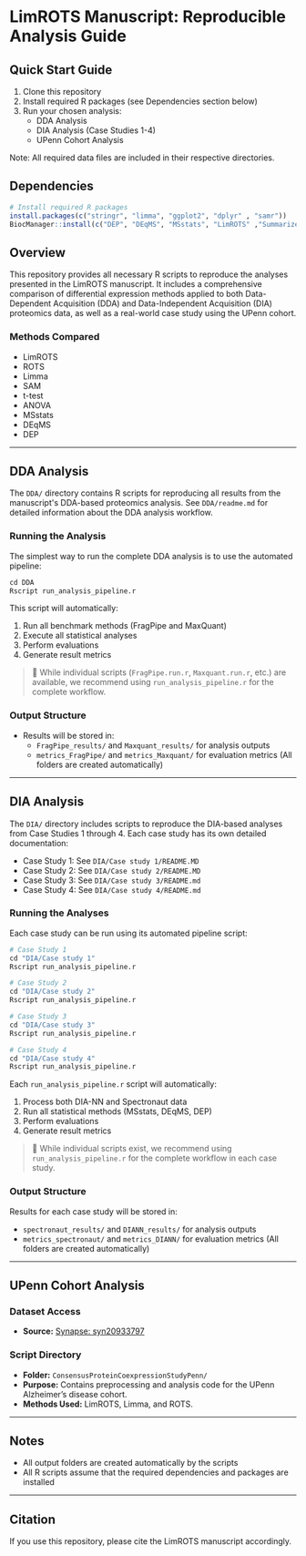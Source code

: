 # LimROTS Manuscript: Reproducible Analysis Guide

## Quick Start Guide

1. Clone this repository
2. Install required R packages (see Dependencies section below)
3. Run your chosen analysis:
   - DDA Analysis
   - DIA Analysis (Case Studies 1-4)
   - UPenn Cohort Analysis

Note: All required data files are included in their respective directories.

## Dependencies

```R
# Install required R packages
install.packages(c("stringr", "limma", "ggplot2", "dplyr" , "samr"))
BiocManager::install(c("DEP", "DEqMS", "MSstats", "LimROTS" ,"SummarizedExperiment"))
```

## Overview

This repository provides all necessary R scripts to reproduce the analyses presented in the LimROTS manuscript. It includes a comprehensive comparison of differential expression methods applied to both Data-Dependent Acquisition (DDA) and Data-Independent Acquisition (DIA) proteomics data, as well as a real-world case study using the UPenn cohort.

### Methods Compared

- LimROTS
- ROTS
- Limma
- SAM
- t-test
- ANOVA
- MSstats
- DEqMS
- DEP

---

## DDA Analysis

The `DDA/` directory contains R scripts for reproducing all results from the manuscript's DDA-based proteomics analysis. See `DDA/readme.md` for detailed information about the DDA analysis workflow.

### Running the Analysis

The simplest way to run the complete DDA analysis is to use the automated pipeline:
```R
cd DDA
Rscript run_analysis_pipeline.r
```

This script will automatically:
1. Run all benchmark methods (FragPipe and MaxQuant)
2. Execute all statistical analyses
3. Perform evaluations
4. Generate result metrics

> 📌 While individual scripts (`FragPipe.run.r`, `Maxquant.run.r`, etc.) are available, we recommend using `run_analysis_pipeline.r` for the complete workflow.

### Output Structure

- Results will be stored in:
  - `FragPipe_results/` and `Maxquant_results/` for analysis outputs
  - `metrics_FragPipe/` and `metrics_Maxquant/` for evaluation metrics
  (All folders are created automatically)

---

## DIA Analysis

The `DIA/` directory includes scripts to reproduce the DIA-based analyses from Case Studies 1 through 4. Each case study has its own detailed documentation:
- Case Study 1: See `DIA/Case study 1/README.MD`
- Case Study 2: See `DIA/Case study 2/README.MD`
- Case Study 3: See `DIA/Case study 3/README.md`
- Case Study 4: See `DIA/Case study 4/README.md`

### Running the Analyses

Each case study can be run using its automated pipeline script:

```R
# Case Study 1
cd "DIA/Case study 1"
Rscript run_analysis_pipeline.r

# Case Study 2
cd "DIA/Case study 2"
Rscript run_analysis_pipeline.r

# Case Study 3
cd "DIA/Case study 3"
Rscript run_analysis_pipeline.r

# Case Study 4
cd "DIA/Case study 4"
Rscript run_analysis_pipeline.r
```

Each `run_analysis_pipeline.r` script will automatically:
1. Process both DIA-NN and Spectronaut data
2. Run all statistical methods (MSstats, DEqMS, DEP)
3. Perform evaluations
4. Generate result metrics

> 📌 While individual scripts exist, we recommend using `run_analysis_pipeline.r` for the complete workflow in each case study.

### Output Structure

Results for each case study will be stored in:
- `spectronaut_results/` and `DIANN_results/` for analysis outputs
- `metrics_spectronaut/` and `metrics_DIANN/` for evaluation metrics
(All folders are created automatically)

---

## UPenn Cohort Analysis

### Dataset Access

- **Source:** [Synapse: syn20933797](https://www.synapse.org/Synapse:syn20933797/wiki/596247)

### Script Directory

- **Folder:** `ConsensusProteinCoexpressionStudyPenn/`
- **Purpose:** Contains preprocessing and analysis code for the UPenn Alzheimer’s disease cohort.
- **Methods Used:** LimROTS, Limma, and ROTS.

---

## Notes

- All output folders are created automatically by the scripts
- All R scripts assume that the required dependencies and packages are installed

---

## Citation

If you use this repository, please cite the LimROTS manuscript accordingly.

